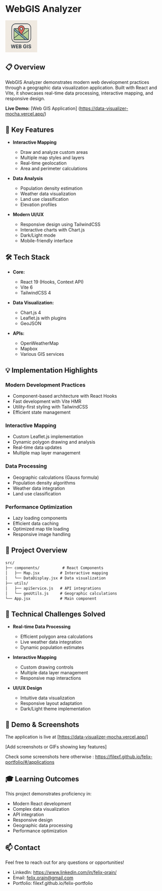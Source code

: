 # WebGIS Analyzer

<img src="/public/Web-gis-icon.png" alt="Logo WebGIS" width="100"/>

## 📋 Overview

WebGIS Analyzer demonstrates modern web development practices through a geographic data visualization application. Built with React and Vite, it showcases real-time data processing, interactive mapping, and responsive design.

**Live Demo:** [Web GIS Application] (https://data-visualizer-mocha.vercel.app/)


## 🚀 Key Features

- **Interactive Mapping**
  - Draw and analyze custom areas
  - Multiple map styles and layers
  - Real-time geolocation
  - Area and perimeter calculations

- **Data Analysis**
  - Population density estimation
  - Weather data visualization
  - Land use classification
  - Elevation profiles

- **Modern UI/UX**
  - Responsive design using TailwindCSS
  - Interactive charts with Chart.js
  - Dark/Light mode
  - Mobile-friendly interface

## 🛠️ Tech Stack

- **Core:**
  - React 19 (Hooks, Context API)
  - Vite 6
  - TailwindCSS 4

- **Data Visualization:**
  - Chart.js 4
  - Leaflet.js with plugins
  - GeoJSON

- **APIs:**
  - OpenWeatherMap
  - Mapbox
  - Various GIS services

## 💡 Implementation Highlights

### Modern Development Practices
- Component-based architecture with React Hooks
- Fast development with Vite HMR
- Utility-first styling with TailwindCSS
- Efficient state management

### Interactive Mapping
- Custom Leaflet.js implementation
- Dynamic polygon drawing and analysis
- Real-time data updates
- Multiple map layer management

### Data Processing
- Geographic calculations (Gauss formula)
- Population density algorithms
- Weather data integration
- Land use classification

### Performance Optimization
- Lazy loading components
- Efficient data caching
- Optimized map tile loading
- Responsive image handling

## 📁 Project Overview

```
src/
├── components/          # React Components
│   ├── Map.jsx         # Interactive mapping
│   └── DataDisplay.jsx # Data visualization
├── utils/
│   ├── apiService.js   # API integrations
│   └── geoUtils.js     # Geographic calculations
└── App.jsx             # Main component
```

## 🎯 Technical Challenges Solved

- **Real-time Data Processing**
  - Efficient polygon area calculations
  - Live weather data integration
  - Dynamic population estimates

- **Interactive Mapping**
  - Custom drawing controls
  - Multiple data layer management
  - Responsive map interactions

- **UI/UX Design**
  - Intuitive data visualization
  - Responsive layout adaptation
  - Dark/Light theme implementation

## 📱 Demo & Screenshots

The application is live at [https://data-visualizer-mocha.vercel.app/]

[Add screenshots or GIFs showing key features]

Check some screenshots here otherwise : https://filexf.github.io/felix-portfolio/#/applications

## 🎓 Learning Outcomes

This project demonstrates proficiency in:
- Modern React development
- Complex data visualization
- API integration
- Responsive design
- Geographic data processing
- Performance optimization

## 📫 Contact

Feel free to reach out for any questions or opportunities!

- LinkedIn: https://www.linkedin.com/in/felix-orain/
- Email: felix.orain@gmail.com
- Portfolio: filexf.github.io/felix-portfolio
